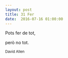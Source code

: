 ```yaml
---
layout: post
title: 31 Fer
date:  2016-07-16 01:00:00
---
```


Pots fer de tot,

però no tot.

<small>David Allen</small>
